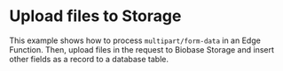# Upload files to Storage

This example shows how to process `multipart/form-data` in an Edge Function. Then, upload files in the request to Biobase Storage and insert other fields as a record to a database table.
